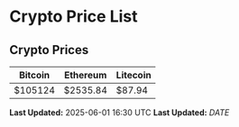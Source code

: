 # Crypto Price List

## Crypto Prices
| Bitcoin | Ethereum | Litecoin |
| ------- | -------- | -------- |
| $105124 | $2535.84 | $87.94 |
**Last Updated:** 2025-06-01 16:30 UTC
**Last Updated:** $DATE$
